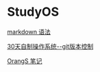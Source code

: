 # StudyOS

[markdown 语法]( https://guides.github.com/features/mastering-markdown/)  

[30天自制操作系统--git版本控制](https://github.com/Tassandar/OSASK)  

[OrangS 笔记 ](https://blog.csdn.net/goodcrony/article/category/8704742)  
